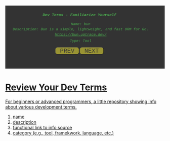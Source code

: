 
<p align="center">
  <img src="screenshots/devTerms_screenshot01.png" width="1000" title="devTerms_screenshot01">
<a href="screenshots/devTerms_screenshot01.png">
</p>

# Review Your Dev Terms 

For beginners or advanced programmers, a little repository showing info about various development terms.
<ol>
  <li>name</li>
  <li>description</li>
  <li>functional link to info source</li>
  <li>category (e.g., tool, framekwork, language, etc.)</li> 
</ol>
